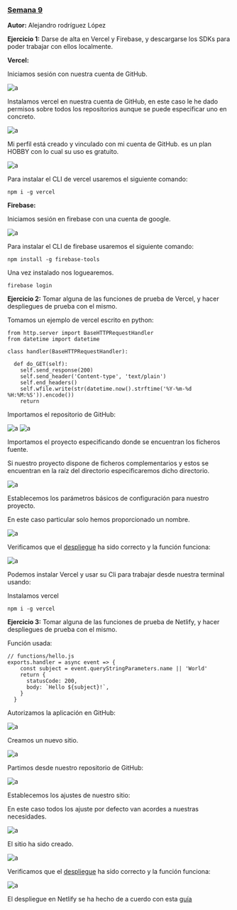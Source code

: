 ### [Semana 9](http://jj.github.io/IV/documentos/temas/Serverless)

**Autor:** Alejandro rodríguez López

**Ejercicio 1:**
Darse de alta en Vercel y Firebase, y descargarse los SDKs para poder trabajar con ellos localmente.

**Vercel:**

Iniciamos sesión con nuestra cuenta de GitHub.

![a](1.png)

Instalamos vercel en nuestra cuenta de GitHub, en este caso le he dado permisos sobre todos los repositorios aunque se puede especificar uno en concreto.

![a](2.png)


Mi perfil está creado y vinculado con mi cuenta de GitHub.
es un plan HOBBY con lo cual su uso es gratuito.

![a](3.png)


Para instalar el CLI de vercel usaremos el siguiente comando:

`npm i -g vercel`


**Firebase:**

Iniciamos sesión en firebase con una cuenta de google.

![a](4.png)

Para instalar el CLI de firebase usaremos el siguiente comando:


`npm install -g firebase-tools`

Una vez instalado nos loguearemos.

`firebase login`

**Ejercicio 2:**
Tomar alguna de las funciones de prueba de Vercel, y hacer despliegues de prueba con el mismo.

Tomamos un ejemplo de vercel escrito en python:

```
from http.server import BaseHTTPRequestHandler
from datetime import datetime

class handler(BaseHTTPRequestHandler):

  def do_GET(self):
    self.send_response(200)
    self.send_header('Content-type', 'text/plain')
    self.end_headers()
    self.wfile.write(str(datetime.now().strftime('%Y-%m-%d %H:%M:%S')).encode())
    return

```
Importamos el repositorio de GitHub:

![a](5.png)
![a](6.png)

Importamos el proyecto especificando donde se encuentran los ficheros fuente.

Si nuestro proyecto dispone de ficheros complementarios y estos se encuentran en la raíz del directorio especificaremos dicho directorio.

![a](7.png)

Establecemos los parámetros básicos de configuración para nuestro proyecto.

En este caso particular solo hemos proporcionado un nombre.

![a](8.png)

Verificamos que el [despliegue](https://pruebas-vercel-five.vercel.app/api/app) ha sido correcto y la función funciona:

![a](9.png) 


Podemos instalar Vercel y usar su Cli para trabajar desde nuestra terminal usando:

Instalamos vercel 

`npm i -g vercel`


**Ejercicio 3:**
Tomar alguna de las funciones de prueba de Netlify, y hacer despliegues de prueba con el mismo.

Función usada:

```
// functions/hello.js
exports.handler = async event => {
    const subject = event.queryStringParameters.name || 'World'
    return {
      statusCode: 200,
      body: `Hello ${subject}!`,
    }
  }
```

Autorizamos la aplicación en GitHub:

![a](10.png) 

Creamos un nuevo sitio.

![a](11.png) 

Partimos desde nuestro repositorio de GitHub:

![a](12.png) 

Establecemos los ajustes de nuestro sitio:

En este caso todos los ajuste por defecto van acordes a nuestras necesidades.

![a](13.png) 

El sitio ha sido creado.

![a](14.png) 

Verificamos que el [despliegue](https://stupefied-feynman-adc3bc.netlify.app/.netlify/functions/app?name=ALEX) ha sido correcto y la función funciona:

![a](15.png) 


El despliegue en Netlify se ha hecho de a cuerdo con esta [guía](https://kentcdodds.com/blog/super-simple-start-to-netlify-functions)